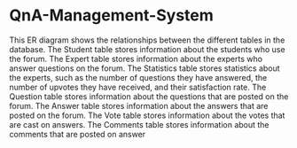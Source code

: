# QnA-Management-System
This ER diagram shows the relationships between the different tables in the database.
The Student table stores information about the students who use the forum.
The Expert table stores information about the experts who answer questions on the forum.
The Statistics table stores statistics about the experts, such as the number of questions they have answered, the number of upvotes they have received, and their satisfaction rate.
The Question table stores information about the questions that are posted on the forum.
The Answer table stores information about the answers that are posted on the forum.
The Vote table stores information about the votes that are cast on answers.
The Comments table stores information about the comments that are posted on answer
